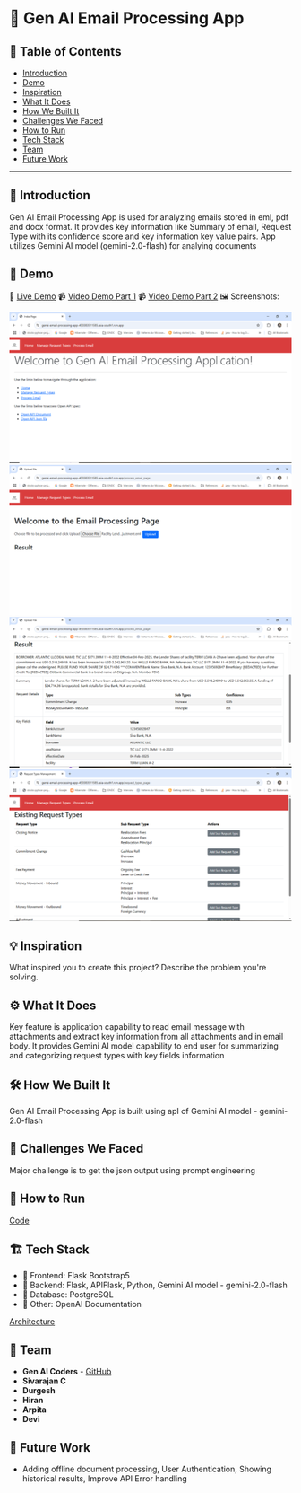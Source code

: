 # 🚀 Gen AI Email Processing App

## 📌 Table of Contents
- [Introduction](#introduction)
- [Demo](#demo)
- [Inspiration](#inspiration)
- [What It Does](#what-it-does)
- [How We Built It](#how-we-built-it)
- [Challenges We Faced](#challenges-we-faced)
- [How to Run](#how-to-run)
- [Tech Stack](#tech-stack)
- [Team](#team)
- [Future Work](#future-work)  <!-- Added new section -->

---

## 🎯 Introduction
Gen AI Email Processing App is used for analyzing emails stored in eml, pdf and docx format. It provides key information like Summary of email, Request Type with its confidence score and key information key value pairs. App utilizes Gemini AI model (gemini-2.0-flash) for analying documents

## 🎥 Demo
🔗 [Live Demo](https://genai-email-processing-app-450383511585.asia-south1.run.app/)
📹 [Video Demo Part 1](/artifacts/demo/VID-20250326-WA0005~3.mp4)
📹 [Video Demo Part 2](/artifacts/demo/VID-20250326-WA0005~4.mp4)
🖼️ Screenshots:

![Screenshot 1](/artifacts/demo/homepage.PNG)
![Screenshot 2](/artifacts/demo/EmailProcessingPageWithFileSelected.PNG)
![Screenshot 3](/artifacts/demo/EmailProcessingPageWithResult.PNG)
![Screenshot 4](/artifacts/demo/ManageRequestsPage.PNG)

## 💡 Inspiration
What inspired you to create this project? Describe the problem you're solving.

## ⚙️ What It Does
Key feature is application capability to read email message with attachments and extract key information from all attachments and in email body. It provides Gemini AI model capability to end user for summarizing and categorizing request types with key fields information

## 🛠️ How We Built It
Gen AI Email Processing App is built using apI of Gemini AI model - gemini-2.0-flash

## 🚧 Challenges We Faced
Major challenge is to get the json output using prompt engineering

## 🏃 How to Run
[Code](/code/GenAIEmailProcessingApp/README.md)


## 🏗️ Tech Stack
- 🔹 Frontend: Flask Bootstrap5
- 🔹 Backend: Flask, APIFlask, Python, Gemini AI model - gemini-2.0-flash
- 🔹 Database: PostgreSQL 
- 🔹 Other: OpenAI Documentation

[Architecture](/artifacts/arch/README.md)

## 👥 Team
- **Gen AI Coders** - [GitHub](https://github.com/ewfx/gaied-gen-ai-coders) 
- **Sivarajan C**
- **Durgesh**
- **Hiran**
- **Arpita**
- **Devi**

## 🔮 Future Work
- Adding offline document processing, User Authentication, Showing historical results, Improve API Error handling 
